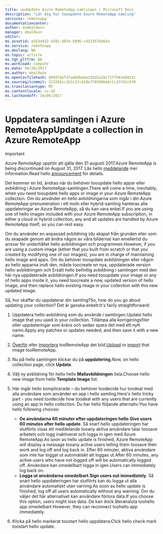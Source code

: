 ```yaml
---
title: aaaUpdate Azure RemoteApp-samlingen | Microsoft Docs
description: "Lär dig hur tooupdate Azure RemoteApp-samling"
services: remoteapp
documentationcenter: 
author: msmbaldwin
manager: mbaldwin
editor: 
ms.assetid: e553d432-e581-48fe-b996-c432357eb64a
ms.service: remoteapp
ms.devlang: NA
ms.topic: article
ms.tgt_pltfrm: NA
ms.workload: compute
ms.date: 04/26/2017
ms.author: mbaldwin
ms.openlocfilehash: 849d7abfdfad4dbe6a235d2a28c71f7943eb812c
ms.sourcegitcommit: 523283cc1b3c37c428e77850964dc1c33742c5f0
ms.translationtype: MT
ms.contentlocale: sv-SE
ms.lasthandoff: 10/06/2017
---
```

# <a name="update-a-collection-in-azure-remoteapp"></a><span data-ttu-id="fe752-103">Uppdatera samlingen i Azure RemoteApp</span><span class="sxs-lookup"><span data-stu-id="fe752-103">Update a collection in Azure RemoteApp</span></span>
> [!IMPORTANT]
> <span data-ttu-id="fe752-104">Azure RemoteApp upphör att gälla den 31 augusti 2017.</span><span class="sxs-lookup"><span data-stu-id="fe752-104">Azure RemoteApp is being discontinued on August 31, 2017.</span></span> <span data-ttu-id="fe752-105">Läs hello [meddelande](https://go.microsoft.com/fwlink/?linkid=821148) mer information.</span><span class="sxs-lookup"><span data-stu-id="fe752-105">Read hello [announcement](https://go.microsoft.com/fwlink/?linkid=821148) for details.</span></span>
> 
> 

<span data-ttu-id="fe752-106">Det kommer en tid, ändras när du behöver tooupdate hello appar eller avbildning i Azure RemoteApp-samlingen.</span><span class="sxs-lookup"><span data-stu-id="fe752-106">There will come a time, inevitably, when you need tooupdate hello apps or image in your Azure RemoteApp collection.</span></span> <span data-ttu-id="fe752-107">Om du använder en hello avbildningarna som ingår i din Azure RemoteApp-prenumeration i ett moln eller hybrid-samling hanteras alla uppdateringar av Azure RemoteApp, så du kan vara enkel.</span><span class="sxs-lookup"><span data-stu-id="fe752-107">If you are using one of hello images included with your Azure RemoteApp subscription, in either a cloud or hybrid collection, any and all updates are handled by Azure RemoteApp itself, so you can rest easy.</span></span>

<span data-ttu-id="fe752-108">Om du använder en anpassad avbildning (du skapat från grunden eller som du skapade genom att ändra någon av våra bilderna) kan emellertid du ansvar för underhållet hello avbildningen och programmen.</span><span class="sxs-lookup"><span data-stu-id="fe752-108">However, if you are using a custom image (either that you built from scratch or that you created by modifying one of our images), you are in charge of maintaining hello image and apps.</span></span> <span data-ttu-id="fe752-109">Om du behöver tooupdate avbildningen eller någon av hello apparna inuti den, måste toocreate en nya, uppdaterade version hello-avbildningen och Ersätt hello befintlig avbildning i samlingen med den här nya uppdaterade avbildningen.</span><span class="sxs-lookup"><span data-stu-id="fe752-109">If you need tooupdate your image or any of hello apps inside it, you need toocreate a new, updated version of hello image, and then replace hello existing image in your collection with this new updated image.</span></span>

<span data-ttu-id="fe752-110">Så, hur skaffar du uppdaterar din samling?</span><span class="sxs-lookup"><span data-stu-id="fe752-110">So, how do you go about updating your collection?</span></span> <span data-ttu-id="fe752-111">Det är ganska enkelt:</span><span class="sxs-lookup"><span data-stu-id="fe752-111">It's fairly straightforward:</span></span>

1. <span data-ttu-id="fe752-112">Uppdatera hello-avbildning som du använde i samlingen.</span><span class="sxs-lookup"><span data-stu-id="fe752-112">Update hello image that you used in your collection.</span></span> <span data-ttu-id="fe752-113">Tillämpa alla korrigeringsfiler eller uppdateringar som krävs och sedan spara det med ett nytt namn.</span><span class="sxs-lookup"><span data-stu-id="fe752-113">Apply any patches or updates needed, and then save it with a new name.</span></span>
2. <span data-ttu-id="fe752-114">[Överför](remoteapp-uploadimage.md) eller [importera](remoteapp-image-on-azurevm.md) tooRemoteApp det bild.</span><span class="sxs-lookup"><span data-stu-id="fe752-114">[Upload](remoteapp-uploadimage.md) or [import](remoteapp-image-on-azurevm.md) that image tooRemoteApp.</span></span>
3. <span data-ttu-id="fe752-115">Nu på hello samlingen klickar du på **uppdatering**.</span><span class="sxs-lookup"><span data-stu-id="fe752-115">Now, on hello collection page, click **Update**.</span></span>
4. <span data-ttu-id="fe752-116">Välj ny avbildning för hello hello **Mallavbildningen** lista.</span><span class="sxs-lookup"><span data-stu-id="fe752-116">Choose hello new image from hello **Template Image** list.</span></span>
5. <span data-ttu-id="fe752-117">Här ingår hello komplicerade – du behöver toodecide hur toodeal med alla användare som använder en app i hello samling.</span><span class="sxs-lookup"><span data-stu-id="fe752-117">Here's hello tricky part - you need toodecide how toodeal with any users that are currently using an app in hello collection.</span></span> <span data-ttu-id="fe752-118">Du har hello följande alternativ:</span><span class="sxs-lookup"><span data-stu-id="fe752-118">You have hello following choices:</span></span>
   
   * <span data-ttu-id="fe752-119">**Ge användarna 60 minuter efter uppdateringen hello**.</span><span class="sxs-lookup"><span data-stu-id="fe752-119">**Give users 60 minutes after hello update**.</span></span> <span data-ttu-id="fe752-120">Så snart hello uppdateringen har slutförts visas ett meddelande tooany aktiva användare talar toosave arbetets och logg inaktiverat och logga in igen med Azure RemoteApp.</span><span class="sxs-lookup"><span data-stu-id="fe752-120">As soon as hello update is finished, Azure RemoteApp will display a message tooany active users telling them toosave their work and log off and log back in.</span></span> <span data-ttu-id="fe752-121">Efter 60 minuter, aktiva användare som inte har loggat ut automatiskt att loggas ut.</span><span class="sxs-lookup"><span data-stu-id="fe752-121">After 60 minutes, any active users who have not logged off will be automatically logged off.</span></span> <span data-ttu-id="fe752-122">Användare kan omedelbart logga in igen.</span><span class="sxs-lookup"><span data-stu-id="fe752-122">Users can immediately log back on.</span></span>
   * <span data-ttu-id="fe752-123">**Logga ut användarna omedelbart**.</span><span class="sxs-lookup"><span data-stu-id="fe752-123">**Sign users out immediately**.</span></span> <span data-ttu-id="fe752-124">Så snart hello uppdateringen har slutförts kan du logga ut alla användare automatiskt utan varning.</span><span class="sxs-lookup"><span data-stu-id="fe752-124">As soon as hello update is finished, log off all users automatically without any warning.</span></span> <span data-ttu-id="fe752-125">Om du väljer det här alternativet kan användare förlora data.</span><span class="sxs-lookup"><span data-stu-id="fe752-125">If you choose this option, users might lose data.</span></span> <span data-ttu-id="fe752-126">De kan dock återansluta toohello app omedelbart.</span><span class="sxs-lookup"><span data-stu-id="fe752-126">However, they can reconnect toohello app immediately.</span></span>
6. <span data-ttu-id="fe752-127">Klicka på hello markerat toostart hello uppdatera.</span><span class="sxs-lookup"><span data-stu-id="fe752-127">Click hello check mark toostart hello update.</span></span>

